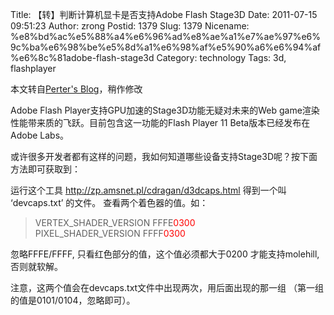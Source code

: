 Title: 【转】判断计算机显卡是否支持Adobe Flash Stage3D
Date: 2011-07-15 09:51:23
Author: zrong
Postid: 1379
Slug: 1379
Nicename: %e8%bd%ac%e5%88%a4%e6%96%ad%e8%ae%a1%e7%ae%97%e6%9c%ba%e6%98%be%e5%8d%a1%e6%98%af%e5%90%a6%e6%94%af%e6%8c%81adobe-flash-stage3d
Category: technology
Tags: 3d, flashplayer

本文转自[Perter's Blog](http://www.fans8.com/?p=690)，稍作修改

Adobe Flash Player支持GPU加速的Stage3D功能无疑对未来的Web
game渲染性能带来质的飞跃。目前包含这一功能的Flash Player 11
Beta版本已经发布在Adobe Labs。

或许很多开发者都有这样的问题，我如何知道哪些设备支持Stage3D呢？按下面方法即可获取到：

运行这个工具 <http://zp.amsnet.pl/cdragan/d3dcaps.html> 得到一个叫
‘devcaps.txt’ 的文件。 查看两个着色器的值。如：

> VERTEX\_SHADER\_VERSION FFFE<span style="color:red;">0300</span>  
>  PIXEL\_SHADER\_VERSION FFFF<span style="color:red;">0300</span>

忽略FFFE/FFFF, 只看红色部分的值，这个值必须都大于0200 才能支持molehill,
否则就软解。

注意，这两个值会在devcaps.txt文件中出现两次，用后面出现的那一组
（第一组的值是0101/0104，忽略即可）。

